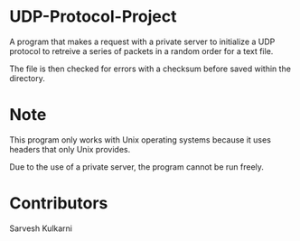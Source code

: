 # UDP-Protocol-Project 
A program that makes a request with a private server to initialize a UDP protocol to retreive a series of packets in a random order for a text file.

The file is then checked for errors with a checksum before saved within the directory.

# Note
This program only works with Unix operating systems because it uses headers that only Unix provides.

Due to the use of a private server, the program cannot be run freely.

# Contributors
Sarvesh Kulkarni
